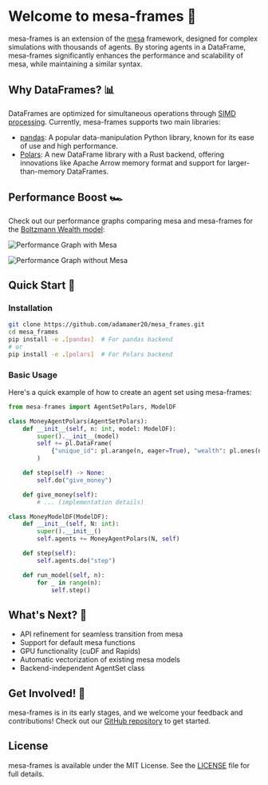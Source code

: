 # Welcome to mesa-frames 🚀

mesa-frames is an extension of the [mesa](https://github.com/projectmesa/mesa) framework, designed for complex simulations with thousands of agents. By storing agents in a DataFrame, mesa-frames significantly enhances the performance and scalability of mesa, while maintaining a similar syntax.

## Why DataFrames? 📊

DataFrames are optimized for simultaneous operations through [SIMD processing](https://en.wikipedia.org/wiki/Single_instruction,_multiple_data). Currently, mesa-frames supports two main libraries:

- [pandas](https://pandas.pydata.org/): A popular data-manipulation Python library, known for its ease of use and high performance.
- [Polars](https://pola.rs/): A new DataFrame library with a Rust backend, offering innovations like Apache Arrow memory format and support for larger-than-memory DataFrames.

## Performance Boost 🏎️

Check out our performance graphs comparing mesa and mesa-frames for the [Boltzmann Wealth model](https://mesa.readthedocs.io/en/stable/tutorials/intro_tutorial.html):

![Performance Graph with Mesa](https://github.com/adamamer20/mesa-frames/raw/main/examples/boltzmann_wealth/boltzmann_with_mesa.png)

![Performance Graph without Mesa](https://github.com/adamamer20/mesa-frames/raw/main/examples/boltzmann_wealth/boltzmann_no_mesa.png)

## Quick Start 🚀

### Installation

```bash
git clone https://github.com/adamamer20/mesa_frames.git
cd mesa_frames
pip install -e .[pandas]  # For pandas backend
# or
pip install -e .[polars]  # For Polars backend
```

### Basic Usage

Here's a quick example of how to create an agent set using mesa-frames:

```python
from mesa-frames import AgentSetPolars, ModelDF

class MoneyAgentPolars(AgentSetPolars):
    def __init__(self, n: int, model: ModelDF):
        super().__init__(model)
        self += pl.DataFrame(
            {"unique_id": pl.arange(n, eager=True), "wealth": pl.ones(n, eager=True)}
        )

    def step(self) -> None:
        self.do("give_money")

    def give_money(self):
        # ... (implementation details)

class MoneyModelDF(ModelDF):
    def __init__(self, N: int):
        super().__init__()
        self.agents += MoneyAgentPolars(N, self)

    def step(self):
        self.agents.do("step")

    def run_model(self, n):
        for _ in range(n):
            self.step()
```

## What's Next? 🔮

- API refinement for seamless transition from mesa
- Support for default mesa functions
- GPU functionality (cuDF and Rapids)
- Automatic vectorization of existing mesa models
- Backend-independent AgentSet class

## Get Involved! 🤝

mesa-frames is in its early stages, and we welcome your feedback and contributions! Check out our [GitHub repository](https://github.com/adamamer20/mesa_frames) to get started.

## License

mesa-frames is available under the MIT License. See the [LICENSE](https://github.com/adamamer20/mesa_frames/blob/main/LICENSE) file for full details.

